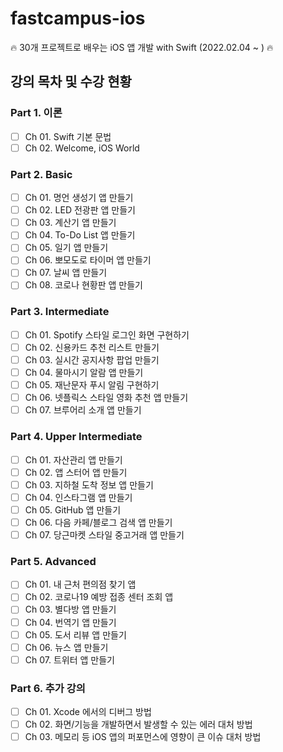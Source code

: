 # fastcampus-ios
🔥 30개 프로젝트로 배우는 iOS 앱 개발 with Swift (2022.02.04 ~ ) 🔥 


## 강의 목차 및 수강 현황

### Part 1. 이론
- [ ] Ch 01. Swift 기본 문법
- [ ] Ch 02. Welcome, iOS World

### Part 2. Basic
- [ ] Ch 01. 명언 생성기 앱 만들기
- [ ] Ch 02. LED 전광판 앱 만들기
- [ ] Ch 03. 계산기 앱 만들기
- [ ] Ch 04. To-Do List 앱 만들기
- [ ] Ch 05. 일기 앱 만들기
- [ ] Ch 06. 뽀모도로 타이머 앱 만들기
- [ ] Ch 07. 날씨 앱 만들기
- [ ] Ch 08. 코로나 현황판 앱 만들기

### Part 3. Intermediate
- [ ] Ch 01. Spotify 스타일 로그인 화면 구현하기
- [ ] Ch 02. 신용카드 추천 리스트 만들기
- [ ] Ch 03. 실시간 공지사항 팝업 만들기
- [ ] Ch 04. 물마시기 알람 앱 만들기
- [ ] Ch 05. 재난문자 푸시 알림 구현하기
- [ ] Ch 06. 넷플릭스 스타일 영화 추천 앱 만들기
- [ ] Ch 07. 브루어리 소개 앱 만들기

### Part 4. Upper Intermediate
- [ ] Ch 01. 자산관리 앱 만들기
- [ ] Ch 02. 앱 스터어 앱 만들기
- [ ] Ch 03. 지하철 도착 정보 앱 만들기
- [ ] Ch 04. 인스타그램 앱 만들기
- [ ] Ch 05. GitHub 앱 만들기
- [ ] Ch 06. 다음 카페/블로그 검색 앱 만들기
- [ ] Ch 07. 당근마켓 스타일 중고거래 앱 만들기

### Part 5. Advanced
- [ ] Ch 01. 내 근처 편의점 찾기 앱
- [ ] Ch 02. 코로나19 예방 접종 센터 조회 앱
- [ ] Ch 03. 별다방 앱 만들기
- [ ] Ch 04. 번역기 앱 만들기
- [ ] Ch 05. 도서 리뷰 앱 만들기
- [ ] Ch 06. 뉴스 앱 만들기
- [ ] Ch 07. 트위터 앱 만들기

### Part 6. 추가 강의
- [ ] Ch 01. Xcode 에서의 디버그 방법
- [ ] Ch 02. 화면/기능을 개발하면서 발생할 수 있는 에러 대처 방법
- [ ] Ch 03. 메모리 등 iOS 앱의 퍼포먼스에 영향이 큰 이슈 대처 방법